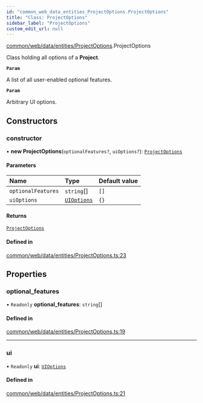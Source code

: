 ```yaml
---
id: "common_web_data_entities_ProjectOptions.ProjectOptions"
title: "Class: ProjectOptions"
sidebar_label: "ProjectOptions"
custom_edit_url: null
---
```


[common/web/data/entities/ProjectOptions](../modules/common_web_data_entities_ProjectOptions.md).ProjectOptions

Class holding all options of a **Project**.

**`Param`**

A list of all user-enabled optional features.

**`Param`**

Arbitrary UI options.

## Constructors

### constructor

• **new ProjectOptions**(`optionalFeatures?`, `uiOptions?`): [`ProjectOptions`](common_web_data_entities_ProjectOptions.ProjectOptions.md)

#### Parameters

| Name | Type | Default value |
| :------ | :------ | :------ |
| `optionalFeatures` | `string`[] | `[]` |
| `uiOptions` | [`UIOptions`](../modules/common_web_data_entities_ProjectOptions.md#uioptions) | `{}` |

#### Returns

[`ProjectOptions`](common_web_data_entities_ProjectOptions.ProjectOptions.md)

#### Defined in

[common/web/data/entities/ProjectOptions.ts:23](https://github.com/Soroush9978/rds-ng/blob/165bdc6/src/common/web/data/entities/ProjectOptions.ts#L23)

## Properties

### optional\_features

• `Readonly` **optional\_features**: `string`[]

#### Defined in

[common/web/data/entities/ProjectOptions.ts:19](https://github.com/Soroush9978/rds-ng/blob/165bdc6/src/common/web/data/entities/ProjectOptions.ts#L19)

___

### ui

• `Readonly` **ui**: [`UIOptions`](../modules/common_web_data_entities_ProjectOptions.md#uioptions)

#### Defined in

[common/web/data/entities/ProjectOptions.ts:21](https://github.com/Soroush9978/rds-ng/blob/165bdc6/src/common/web/data/entities/ProjectOptions.ts#L21)
